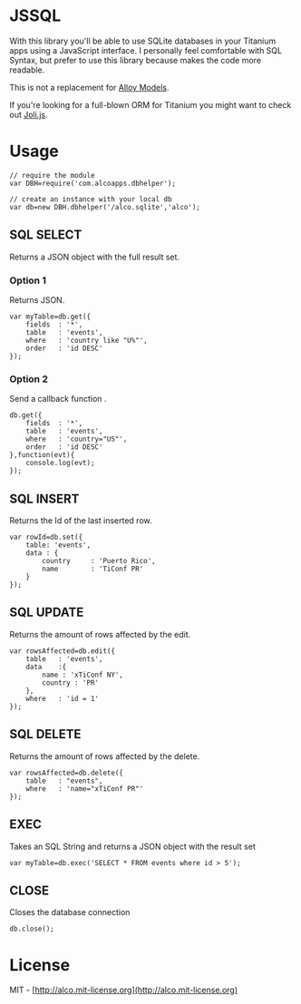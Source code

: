 # JSSQL

With this library you'll be able to use SQLite databases in your Titanium apps using a JavaScript interface.  I personally feel comfortable with SQL Syntax, but prefer to use this library because makes the code more readable.


This is not a replacement for [Alloy Models](http://docs.appcelerator.com/titanium/3.0/#!/guide/Alloy_Models).

If you're looking for a full-blown ORM for Titanium you might want to check out [Joli.js](https://github.com/xavierlacot).

# Usage

	// require the module
	var DBH=require('com.alcoapps.dbhelper');

	// create an instance with your local db
	var db=new DBH.dbhelper('/alco.sqlite','alco');
	
## SQL SELECT
Returns a JSON object with the full result set.

### Option 1
Returns JSON.

	var myTable=db.get({
		fields 	: '*',
		table 	: 'events',
		where 	: 'country like "U%"',
		order 	: 'id DESC'
	});
	
### Option 2
Send a callback function .

	db.get({
		fields 	: '*',
		table 	: 'events',
		where 	: 'country="US"',
		order 	: 'id DESC'
	},function(evt){
		console.log(evt);
	});
	
## SQL INSERT
Returns the Id of the last inserted row.

	var rowId=db.set({
		table: 'events',
		data : {
			country 	: 'Puerto Rico',
			name 		: 'TiConf PR'
		}
	});
	
## SQL UPDATE
Returns the amount of rows affected by the edit.

	var rowsAffected=db.edit({
		table 	: 'events',
		data 	:{
			name : 'xTiConf NY',
			country : 'PR'
		},
		where 	: 'id = 1'
	});
	
## SQL DELETE
Returns the amount of rows affected by the delete.

	var rowsAffected=db.delete({
		table 	: "events",
		where 	: 'name="xTiConf PR"'
	});

## EXEC
Takes an SQL String and returns a JSON object with the result set

	var myTable=db.exec('SELECT * FROM events where id > 5');
	
## CLOSE
Closes the database connection

	db.close();
	
	
# License
MIT - [http://alco.mit-license.org](http://alco.mit-license.org)